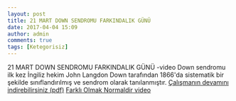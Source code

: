 ```yaml
---
layout: post
title: 21 MART DOWN SENDROMU FARKINDALIK GÜNÜ
date: 2017-04-04 15:09
author: admin
comments: true
tags: [Ketegorisiz]
---
```

21 MART DOWN SENDROMU FARKINDALIK GÜNÜ -video 
Down sendromu ilk kez İngiliz hekim John Langdon Down tarafından
1866'da sistematik bir şekilde sınıflandırılmış ve sendrom olarak
tanılanmıştır.
[Çalışmanın devamını indirebilirsiniz (pdf)](dosyalar/2016/21-MART-DOWN-SENDROMU.pdf)
[Farklı Olmak Normaldir video](https://www.youtube.com/watch?v=vN13r1kCESA)